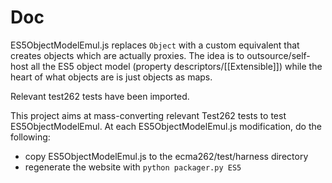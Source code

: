 # Doc

ES5ObjectModelEmul.js replaces ````Object```` with a custom equivalent that creates objects which are actually proxies.
The idea is to outsource/self-host all the ES5 object model (property descriptors/[[Extensible]]) while the heart of what
objects are is just objects as maps.

Relevant test262 tests have been imported.

This project aims at mass-converting relevant Test262 tests to test ES5ObjectModelEmul.
At each ES5ObjectModelEmul.js modification, do the following:
* copy ES5ObjectModelEmul.js to the ecma262/test/harness directory
* regenerate the website with ````python packager.py ES5````